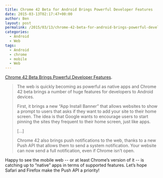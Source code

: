 ```yaml
---
title: Chrome 42 Beta for Android Brings Powerful Developer Features
date: 2015-03-13T02:17:47+00:00
author: Ben
layout: post
permalink: /2015/03/13/chrome-42-beta-for-android-brings-powerful-developer-features/
categories:
  - Android
  - Web
tags:
  - Android
  - chrome
  - mobile
  - Web
---
```

[Chrome 42 Beta Brings Powerful Developer Features](http://thenextweb.com/google/2015/03/12/chrome-42-beta-brings-push-notifications-app-install-banners-and-more-for-developers/?utm_source=feedburner&utm_medium=feed&utm_campaign=Feed%3A+TheNextWeb+%28The+Next+Web+All+Stories%29).

> The web is quickly becoming as powerful as native apps and Chrome 42 beta brings a number of huge features for developers to Android devices.
> 
> First, it brings a new “App Install Banner” that allows websites to show a prompt to users that asks if they want to add your site to their home screen. The idea is that Google wants to encourage users to start pinning the sites they frequent to their home screen, just like apps.
> 
> [...]
> 
> Chrome 42 also brings push notifications to the web, thanks to a new Push API that allows them to send a system notification. Your website can now send a full notification, even if Chrome isn’t open.

Happy to see the mobile web -- or at least Chrome&#8217;s version of it -- is catching up to &#8220;native&#8221; apps in terms of supported features. Let&#8217;s hope Safari and Firefox make the Push API a priority!